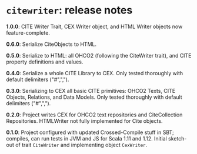 # `citewriter`: release notes

**1.0.0**: CITE Writer Trait, CEX Writer object, and HTML Writer objects now feature-complete.

**0.6.0**: Serialize CiteObjects to HTML.

**0.5.0**: Serialize to HTML: all OHCO2 (following the CiteWriter trait), and CITE property definitions and values.

**0.4.0**: Serialize a whole CITE Library to CEX. Only tested thoroughly with default delimiters ("#",",").

**0.3.0**: Serializing to CEX all basic CITE primitives: OHCO2 Texts, CITE Objects, Relations, and Data Models. Only tested thoroughly with default delimiters ("#",","). 

**0.2.0**: Project writes CEX for OHCO2 text repositories and CiteCollection Repositories. HTMLWriter not fully implemented for Cite objects.

**0.1.0**: Project configured with updated Crossed-Compile stuff in SBT; compiles, can run tests in JVM and JS for Scala 1.11 and 1.12. Initial sketch-out of trait `CiteWriter` and implementing object `CexWriter`.


